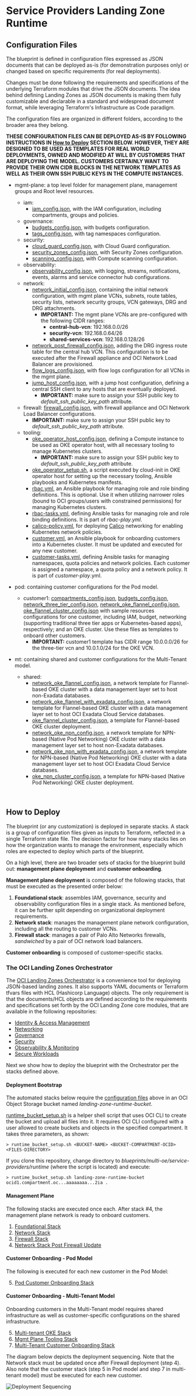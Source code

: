 # Service Providers Landing Zone Runtime

## <a name="configfiles">Configuration Files</a>

The blueprint is defined in configuration files expressed as JSON documents that can be deployed as-is (for demonstration purposes only) or changed based on specific requirements (for real deployments). 

Changes must be done following the requirements and specifications of the underlying Terraform modules that drive the JSON documents. The idea behind defining Landing Zones as JSON documents is making them fully customizable and declarable in a standard and widespread document format, while leveraging Terraform's Infrastructure as Code paradigm.

The configuration files are organized in different folders, according to the broader area they belong. 

**THESE CONFIGURATION FILES CAN BE DEPLOYED AS-IS BY FOLLOWING INSTRUCTIONS IN [How to Deploy](#howtodeploy) SECTION BELOW. HOWEVER, THEY ARE DESIGNED TO BE USED AS TEMPLATES FOR REAL WORLD DEPLOYMENTS, OWNED AND MODIFIED AT WILL BY CUSTOMERS THAT ARE DEPLOYING THE MODEL. CUSTOMERS CERTAINLY WANT TO PROVIDE THEIR OWN CIDR BLOCKS IN THE NETWORK TEMPLATES AS WELL AS THEIR OWN SSH PUBLIC KEYS IN THE COMPUTE INSTANCES.**

- mgmt-plane: a top level folder for management plane, management groups and Root level resources.
    - iam: 
        - [iam_config.json](mgmt-plane/iam/iam_config.json), with the IAM configuration, including compartments, groups and policies.
    - governance: 
        - [budgets_config.json](mgmt-plane/governance/budgets_config.json), with budgets configuration.
        - [tags_config.json](mgmt-plane/governance/tags_config.json), with tag namespaces configuration.
    - security: 
        - [cloud_guard_config.json](mgmt-plane/security/cloud_guard_config.json), with Cloud Guard configuration.
        - [security_zones_config.json](mgmt-plane/security/security_zones_config.json), with Security Zones configuration.
        - [scanning_config.json](mgmt-plane/security/scanning_config.json), with Compute scanning configuration.
    - observability: 
        - [observability_config.json](mgmt-plane/observability/observability_config.json), with logging, streams, notifications, events, alarms and service connector hub configurations.
    - network: 
        - [network_initial_config.json](mgmt-plane/network/network_initial_config.json), containing the initial network configuration, with mgmt plane VCNs, subnets, route tables, security lists, network security groups, VCN gateways, DRG and DRG attachments.
            - **IMPORTANT:** The mgmt plane VCNs are pre-configured with the following CIDR ranges:
                - **central-hub-vcn**: 192.168.0.0/26
                - **security-vcn**: 192.168.0.64/26
                - **shared-services-vcn**: 192.168.0.128/26 
        - [network_post_firewall_config.json](mgmt-plane/network/network_post_firewall_config.json), adding the DRG ingress route table for the central hub VCN. This configuration is to be executed after the Firewall appliance and OCI Network Load Balancer are provisioned.
        - [flow_logs_config.json](mgmt-plane/network/flow_logs_config.json), with flow logs configuration for all VCNs in the mgmt plane.
        - [jump_host_config.json](mgmt-plane/network/jump_host_config.json), with a jump host configuration, defining a central SSH client to any hosts that are eventually deployed.
            - **IMPORTANT:** make sure to assign your SSH public key to *default_ssh_public_key_path* attribute.
    - firewall: [firewall_config.json](mgmt-plane/firewall/firewall_config.json), with firewall appliance and OCI Network Load Balancer configurations.
        - **IMPORTANT:** make sure to assign your SSH public key to *default_ssh_public_key_path* attribute.
    - tooling:
        - [oke_operator_host_config.json](mgmt-plane/tooling/oke_operator_host_config.json), defining a Compute instance to be used as OKE operator host, with all necessary tooling to manage Kubernetes clusters.
            - **IMPORTANT:** make sure to assign your SSH public key to *default_ssh_public_key_path* attribute.
        - [oke_operator_setup.sh](mgmt-plane/tooling/oke_operator_setup.sh), a script executed by cloud-init in OKE operator host for setting up the necessary tooling, Ansible playbooks and Kubernetes manifests.
        - [rbac.yml](mgmt-plane/tooling/ansible-playbooks/rbac.yml), an Ansible playbook for managing role and role binding definitions. This is optional. Use it when utilizing narrower roles (bound to OCI groups/users with constrained permissions) for managing Kubernetes clusters. 
        - [rbac-tasks.yml](mgmt-plane/tooling/ansible-playbooks/tasks/rbac_tasks.yml), defining Ansible tasks for managing role and role binding definitions. It is part of *rbac-play.yml*. 
        - [calico-policy.yml](mgmt-plane/tooling/k8s-manifests/calico-policy.yml), for deploying [Calico](https://docs.tigera.io/calico/latest/about) networking for enabling Kubernetes network policies.
        - [customer.yml](mgmt-plane/tooling/ansible-playbooks/customer.yml), an Ansible playbook for onboarding customers into a Kubernetes cluster. It must be updated and executed for any new customer.  
        - [customer-tasks.yml](mgmt-plane/tooling/ansible-playbooks/tasks/customer_tasks.yml), defining Ansible tasks for managing namespaces, quota policies and network policies. Each customer is assigned a namespace, a quota policy and a network policy. It is part of *customer-play*.yml.    

- pod: containing customer configurations for the Pod model.
    - customer1: [compartments_config.json](pod/customer1/ccompartments_config.json), [budgets_config.json](pod/customer1/budgets_config.json), [network_three_tier_config.json](pod/customer1/network_three_tier_config.json), [network_oke_flannel_config.json](pod/customer1/network_oke_flannel_config.json), [oke_flannel_cluster_config.json](pod/customer1/oke_flannel_cluster_config.json) with sample resources configurations for one customer, including IAM, budget, networking (supporting traditional three tier apps or Kubernetes-based apps), respectively; and an OKE cluster. Use these files as templates to onboard other customers.
        - **IMPORTANT:** customer1 template has CIDR range 10.0.0.0/26 for the three-tier vcn and 10.0.1.0/24 for the OKE VCN. 

- mt: containing shared and customer configurations for the Multi-Tenant model.     
    - shared:
        - [network_oke_flannel_config.json](mt/shared/network_oke_flannel_config.json), a network template for Flannel-based OKE cluster with a data management layer set to host non-Exadata databases.
        - [network_oke_flannel_with_exadata_config.json](mt/shared/network_oke_flannel_with_exadata_config.json), a network template for Flannel-based OKE cluster with a data management layer set to host OCI Exadata Cloud Service databases.
        - [oke_flannel_cluster_config.json](mt/shared/oke_flannel_cluster_config.json), a template for Flannel-based OKE cluster deployment.
        - [network_oke_npn_config.json](mt/shared/network_oke_npn_config.json), a network template for NPN-based (Native Pod Networking) OKE cluster with a data management layer set to host non-Exadata databases.
        - [network_oke_npn_with_exadata_config.json](mt/shared/network_oke_npn_with_exadata_config.json), a network template for NPN-based (Native Pod Networking) OKE cluster with a data management layer set to host OCI Exadata Cloud Service databases.
        - [oke_npn_cluster_config.json](mt/shared/oke_npn_cluster_config.json), a template for NPN-based (Native Pod Networking) OKE cluster deployment.

&nbsp; 

## <a name="howtodeploy">How to Deploy</a>

The blueprint (or any customization) is deployed in separate stacks. A stack is a group of configuration files given as inputs to Terraform, reflected in a single Terraform state file. The decision factor for how many stacks lies on how the organization wants to manage the environment, especially which roles are expected to deploy which parts of the blueprint. 

On a high level, there are two broader sets of stacks for the blueprint build out: **management plane deployment** and **customer onboarding**.

**Management plane deployment** is composed of the following stacks, that must be executed as the presented order below:
1. **Foundational stack**: assembles IAM, governance, security and observability configuration files in a single stack. As mentioned before, it can be further split depending on organizational deployment requirements. 
2. **Network stack**: manages the management plane network configuration, including all the routing to customer VCNs.
3. **Firewall stack**: manages a pair of Palo Alto Networks firewalls, *sandwiched* by a pair of OCI network load balancers.

**Customer onboarding** is composed of customer-specific stacks.

### <a name="orchestrator">The OCI Landing Zones Orchestrator</a>

The [OCI Landing Zones Orchestrator](https://github.com/oci-landing-zones/terraform-oci-modules-orchestrator) is a convenience tool for deploying JSON-based landing zones. It also supports YAML documents or Terraform tfvars files with HCL (Hashicorp Language) objects. The only requirement is that the documents/HCL objects are defined according to the requirements and specifications set forth by the OCI Landing Zone core modules, that are available in the following repositories:

- [Identity & Access Management](https://github.com/oracle-quickstart/terraform-oci-cis-landing-zone-iam)
- [Networking](https://github.com/oci-landing-zones/terraform-oci-modules-networking)
- [Governance](https://github.com/oci-landing-zones/terraform-oci-modules-governance)
- [Security](https://github.com/oci-landing-zones/terraform-oci-modules-security)
- [Observability & Monitoring](https://github.com/oci-landing-zones/terraform-oci-modules-observability)
- [Secure Workloads](https://github.com/oracle-quickstart/terraform-oci-secure-workloads)

Next we show how to deploy the blueprint with the Orchestrator per the stacks defined above. 

#### <a name="bootstrap">Deployment Bootstrap</a>

The automated stacks below require the [configuration files](#configfiles) above in an OCI Object Storage bucket named _landing-zone-runtime-bucket_. 

[runtime_bucket_setup.sh](./runtime_bucket_setup.sh) is a helper shell script that uses OCI CLI to create the bucket and upload all files into it. It requires OCI CLI configured with a user allowed to create buckets and objects in the specified compartment. It takes three parameters, as shown:

```> runtime_bucket_setup.sh <BUCKET-NAME> <BUCKET-COMPARTMENT-OCID> <FILES-DIRECTORY>```

If you clone this repository, change directory to *blueprints/multi-oe/service-providers/runtime* (where the script is located) and execute:

```> runtime_bucket_setup.sh landing-zone-runtime-bucket ocid1.compartment.oc...aaaaaaaa...2ia .```

#### <a name="mgmtplane">Management Plane</a>
The following stacks are executed once each. After stack #4, the management plane network is ready to onboard customers.
1. [Foundational Stack](docs/MPLANE-FOUNDATIONAL.md)
2. [Network Stack](docs/MPLANE-NETWORKING.md#stage1)
3. [Firewall Stack](docs/MPLANE-FIREWALL.md)
4. [Network Stack Post Firewall Update](docs/MPLANE-NETWORKING.md#stage2)

#### <a name="pod">Customer Onboarding - Pod Model</a>
The following is executed for each new customer in the Pod Model:

5. [Pod Customer Onboarding Stack](docs/POD-CUSTOMER-ONBOARDING.md)

#### <a name="mt">Customer Onboarding - Multi-Tenant Model</a>
Onboarding customers in the Multi-Tenant model requires shared infrastructure as well as customer-specific configurations on the shared infrastructure.

5. [Multi-tenant OKE Stack](docs/MT-SHARED-OKE.md)
6. [Mgmt Plane Tooling Stack](docs/MPLANE-TOOLING.md)
7. [Multi-Tenant Customer Onboarding Stack](docs/MT-CUSTOMER-ONBOARDING.md)
 
 The diagram below depicts the deployment sequencing. Note that the Network stack must be updated once after Firewall deployment (step 4). Also note that the customer stack (step 5 in Pod model and step 7 in multi-tenant model) must be executed for each new customer.

 ![Deployment Sequencing](../design/images/deployment-sequencing.png)

